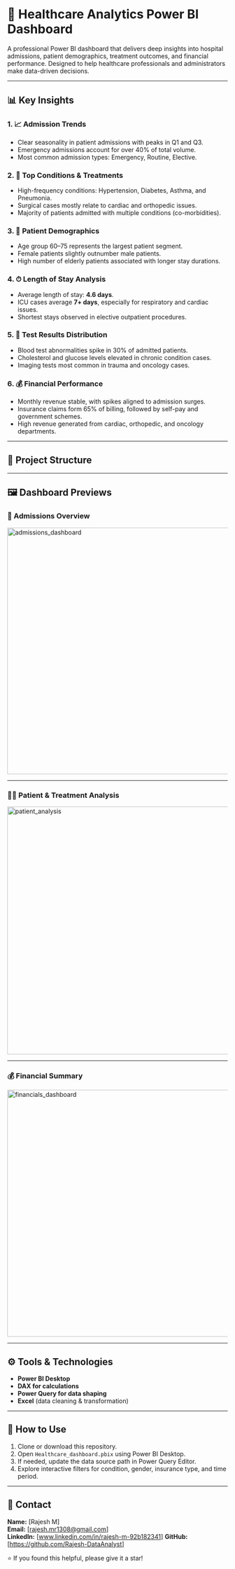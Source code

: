 # 🏥 Healthcare Analytics Power BI Dashboard

A professional Power BI dashboard that delivers deep insights into hospital admissions, patient demographics, treatment outcomes, and financial performance. Designed to help healthcare professionals and administrators make data-driven decisions.

---

## 📊 Key Insights

### 1. 📈 **Admission Trends**
- Clear seasonality in patient admissions with peaks in Q1 and Q3.
- Emergency admissions account for over 40% of total volume.
- Most common admission types: Emergency, Routine, Elective.

### 2. 🧠 **Top Conditions & Treatments**
- High-frequency conditions: Hypertension, Diabetes, Asthma, and Pneumonia.
- Surgical cases mostly relate to cardiac and orthopedic issues.
- Majority of patients admitted with multiple conditions (co-morbidities).

### 3. 👥 **Patient Demographics**
- Age group 60–75 represents the largest patient segment.
- Female patients slightly outnumber male patients.
- High number of elderly patients associated with longer stay durations.

### 4. ⏱ **Length of Stay Analysis**
- Average length of stay: **4.6 days**.
- ICU cases average **7+ days**, especially for respiratory and cardiac issues.
- Shortest stays observed in elective outpatient procedures.

### 5. 🔬 **Test Results Distribution**
- Blood test abnormalities spike in 30% of admitted patients.
- Cholesterol and glucose levels elevated in chronic condition cases.
- Imaging tests most common in trauma and oncology cases.

### 6. 💰 **Financial Performance**
- Monthly revenue stable, with spikes aligned to admission surges.
- Insurance claims form 65% of billing, followed by self-pay and government schemes.
- High revenue generated from cardiac, orthopedic, and oncology departments.

---

## 🧰 Project Structure


---

## 🖼 Dashboard Previews

### 🏥 Admissions Overview

<img width="563" alt="admissions_dashboard" src="https://github.com/user-attachments/assets/aa0053cf-2d12-413d-89b7-09b9666c210b" />


---

### 👩‍⚕️ Patient & Treatment Analysis

<img width="566" alt="patient_analysis" src="https://github.com/user-attachments/assets/e2763b6f-2136-42bb-8723-d9e02db174c2" />


---

### 💰 Financial Summary

<img width="564" alt="financials_dashboard" src="https://github.com/user-attachments/assets/bab23d59-87ac-47c0-b0aa-d7c6baa64047" />


---

## ⚙️ Tools & Technologies

- **Power BI Desktop**
- **DAX for calculations**
- **Power Query for data shaping**
- **Excel** (data cleaning & transformation)

---

## 🚀 How to Use

1. Clone or download this repository.
2. Open `Healthcare_dashboard.pbix` using Power BI Desktop.
3. If needed, update the data source path in Power Query Editor.
4. Explore interactive filters for condition, gender, insurance type, and time period.

---

## 📩 Contact

**Name:** [Rajesh M]  
**Email:** [rajesh.mr1308@gmail.com]  
**LinkedIn:** [www.linkedin.com/in/rajesh-m-92b182341]
**GitHub:** [https://github.com/Rajesh-DataAnalyst]


⭐ If you found this helpful, please give it a star!

